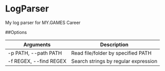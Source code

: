 # LogParser

My log parser for MY.GAMES Сareer

##Options

| Arguments | Description |
| ------ | ------ |
|-p PATH, --path PATH|Read file/folder by specified PATH|
|-f REGEX, --find REGEX|Search strings by regular expression|